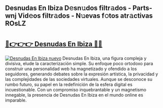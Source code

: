 ## Desnudas En Ibiza D𝚎sn𝚞dos filtr𝚊dos - Parts-wnj Vid𝚎os filtr𝚊dos - N𝚞evas f𝚘tos atr𝚊ctivas ROsLZ

# <h2><a href="http://mb9wrk.tromn.icu/?c=Desnudas+En+Ibiza">🔗👉👉👉 Desnudas En Ibiza 🔗🔗</a></h2>

[![Desnudas En Ibiza nuevo](https://i.imgur.com/pEAQMta.gif)](http://mb9wrk.tromn.icu/?c=Desnudas+En+Ibiza)
Desnudas En Ibiza, una figura compleja y divisiva, elude la caracterización simple. Su enfoque poco ortodoxo para construir una personalidad web ha magnetizado y ofendido a los seguidores, generando debates sobre la expresión artística, la privacidad y las complejidades de las sociedades virtuales. Aunque se desconoce su rumbo futuro, su papel en la redefinición de la esfera digital es incuestionable. Con un compromiso inquebrantable y un magnetismo innegable, la presencia de Desnudas En Ibiza en el mundo online es imparable.
